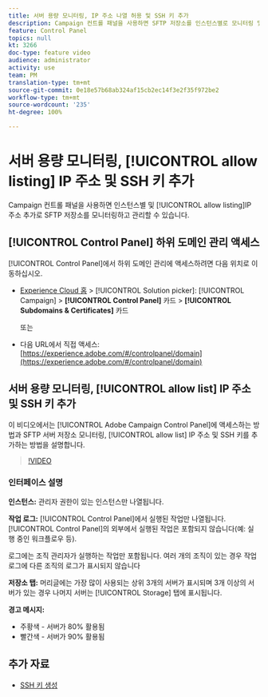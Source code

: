 ```yaml
---
title: 서버 용량 모니터링, IP 주소 나열 허용 및 SSH 키 추가
description: Campaign 컨트롤 패널을 사용하면 SFTP 저장소를 인스턴스별로 모니터링 및 관리하고 IP 주소를 허용 목록에 추가할 수 있습니다.
feature: Control Panel
topics: null
kt: 3266
doc-type: feature video
audience: administrator
activity: use
team: PM
translation-type: tm+mt
source-git-commit: 0e18e57b68ab324af15cb2ec14f3e2f35f972be2
workflow-type: tm+mt
source-wordcount: '235'
ht-degree: 100%

---
```



# 서버 용량 모니터링, [!UICONTROL allow listing] IP 주소 및 SSH 키 추가

Campaign 컨트롤 패널을 사용하면 인스턴스별 및 [!UICONTROL allow listing]IP 주소 추가로 SFTP 저장소를 모니터링하고 관리할 수 있습니다.

## [!UICONTROL Control Panel] 하위 도메인 관리 액세스

[!UICONTROL Control Panel]에서 하위 도메인 관리에 액세스하려면 다음 위치로 이동하십시오.

* [Experience Cloud 홈](https://experience.adobe.com/#/home) > [!UICONTROL Solution picker]: [!UICONTROL Campaign] > **[!UICONTROL Control Panel]** 카드 > **[!UICONTROL Subdomains & Certificates]** 카드

   또는
* 다음 URL에서 직접 액세스: [https://experience.adobe.com/#/controlpanel/domain](https://experience.adobe.com/#/controlpanel/domain)

## 서버 용량 모니터링, [!UICONTROL allow list] IP 주소 및 SSH 키 추가

이 비디오에서는 [!UICONTROL Adobe Campaign Control Panel]에 액세스하는 방법과 SFTP 서버 저장소 모니터링, [!UICONTROL allow list] IP 주소 및 SSH 키를 추가하는 방법을 설명합니다.

>[!VIDEO](https://video.tv.adobe.com/v/27270?quality=12)

### 인터페이스 설명

**인스턴스:** 관리자 권한이 있는 인스턴스만 나열됩니다.

**작업 로그:** [!UICONTROL Control Panel]에서 실행된 작업만 나열됩니다. [!UICONTROL Control Panel]의 외부에서 실행된 작업은 포함되지 않습니다(예: 실행 중인 워크플로우 등).

로그에는 조직 관리자가 실행하는 작업만 포함됩니다. 여러 개의 조직이 있는 경우 작업 로그에 다른 조직의 로그가 표시되지 않습니다

**저장소 탭:** 머리글에는 가장 많이 사용되는 상위 3개의 서버가 표시되며 3개 이상의 서버가 있는 경우 나머지 서버는 [!UICONTROL Storage] 탭에 표시됩니다.

**경고 메시지:**

* 주황색 - 서버가 80% 활용됨
* 빨간색 - 서버가 90% 활용됨

## 추가 자료

* [SSH 키 생성](./generate-ssh-key.md)
